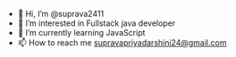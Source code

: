 - 👋 Hi, I’m @suprava2411
- 👀 I’m interested in Fullstack java developer 
- 🌱 I’m currently learning JavaScript 
- 📫 How to reach me supravapriyadarshini24@gmail.com

<!---
suprava2411/suprava2411 is a ✨ special ✨ repository because its `README.md` (this file) appears on your GitHub profile.
You can click the Preview link to take a look at your changes.
--->
